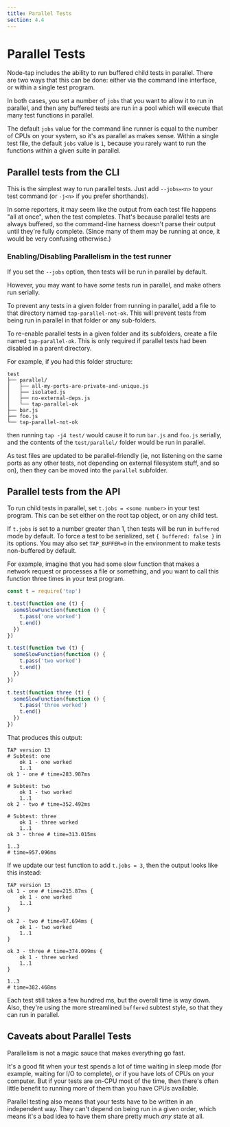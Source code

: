 ```yaml
---
title: Parallel Tests
section: 4.4
---
```


# Parallel Tests

Node-tap includes the ability to run buffered child tests in parallel.
There are two ways that this can be done: either via the command line
interface, or within a single test program.

In both cases, you set a number of `jobs` that you want to allow it to
run in parallel, and then any buffered tests are run in a pool which
will execute that many test functions in parallel.

The default `jobs` value
for the command line runner is equal to the number of CPUs on your system, so
it's as parallel as makes sense.  Within a single test file, the default `jobs`
value is `1`, because you rarely want to run the functions within a given suite
in parallel.

## Parallel tests from the CLI

This is the simplest way to run parallel tests.  Just add `--jobs=<n>`
to your test command (or `-j<n>` if you prefer shorthands).

In some reporters, it may seem like the output from each test file happens "all
at once", when the test completes.  That's because parallel tests are always
buffered, so the command-line harness doesn't parse their output until they're
fully complete.  (Since many of them may be running at once, it would be very
confusing otherwise.)

### Enabling/Disabling Parallelism in the test runner

If you set the `--jobs` option, then tests will be run in parallel by
default.

However, you may want to have _some_ tests run in parallel, and make
others run serially.

To prevent any tests in a given folder from running in parallel, add a
file to that directory named `tap-parallel-not-ok`.  This will prevent
tests from being run in parallel in that folder or any sub-folders.

To re-enable parallel tests in a given folder and its subfolders,
create a file named `tap-parallel-ok`.  This is only required if
parallel tests had been disabled in a parent directory.

For example, if you had this folder structure:

```
test
├── parallel/
│   ├── all-my-ports-are-private-and-unique.js
│   ├── isolated.js
│   ├── no-external-deps.js
│   └── tap-parallel-ok
├── bar.js
├── foo.js
└── tap-parallel-not-ok
```

then running `tap -j4 test/` would cause it to run `bar.js` and
`foo.js` serially, and the contents of the `test/parallel/` folder
would be run in parallel.

As test files are updated to be parallel-friendly (ie, not listening
on the same ports as any other tests, not depending on external
filesystem stuff, and so on), then they can be moved into the
`parallel` subfolder.

## Parallel tests from the API

To run child tests in parallel, set `t.jobs = <some number>` in your
test program.  This can be set either on the root tap object, or on
any child test.

If `t.jobs` is set to a number greater than 1, then tests will be run
in `buffered` mode by default.  To force a test to be serialized, set
`{ buffered: false }` in its options.  You may also set
`TAP_BUFFER=0` in the environment to make tests non-buffered by
default.

For example, imagine that you had some slow function that makes a
network request or processes a file or something, and you want to call
this function three times in your test program.

```javascript
const t = require('tap')

t.test(function one (t) {
  someSlowFunction(function () {
    t.pass('one worked')
    t.end()
  })
})

t.test(function two (t) {
  someSlowFunction(function () {
    t.pass('two worked')
    t.end()
  })
})

t.test(function three (t) {
  someSlowFunction(function () {
    t.pass('three worked')
    t.end()
  })
})
```

That produces this output:

```tap
TAP version 13
# Subtest: one
    ok 1 - one worked
    1..1
ok 1 - one # time=283.987ms

# Subtest: two
    ok 1 - two worked
    1..1
ok 2 - two # time=352.492ms

# Subtest: three
    ok 1 - three worked
    1..1
ok 3 - three # time=313.015ms

1..3
# time=957.096ms
```

If we update our test function to add `t.jobs = 3`, then the output
looks like this instead:

```tap
TAP version 13
ok 1 - one # time=215.87ms {
    ok 1 - one worked
    1..1
}

ok 2 - two # time=97.694ms {
    ok 1 - two worked
    1..1
}

ok 3 - three # time=374.099ms {
    ok 1 - three worked
    1..1
}

1..3
# time=382.468ms
```

Each test still takes a few hundred ms, but the overall time is way
down.  Also, they're using the more streamlined `buffered` subtest
style, so that they can run in parallel.

## Caveats about Parallel Tests

Parallelism is not a magic sauce that makes everything go fast.

It's a good fit when your test spends a lot of time waiting in sleep
mode (for example, waiting for I/O to complete), or if you have lots
of CPUs on your computer.  But if your tests are on-CPU most of the
time, then there's often little benefit to running more of them than
you have CPUs available.

Parallel testing also means that your tests have to be written in an
independent way.  They can't depend on being run in a given order,
which means it's a bad idea to have them share pretty much _any_ state
at all.
